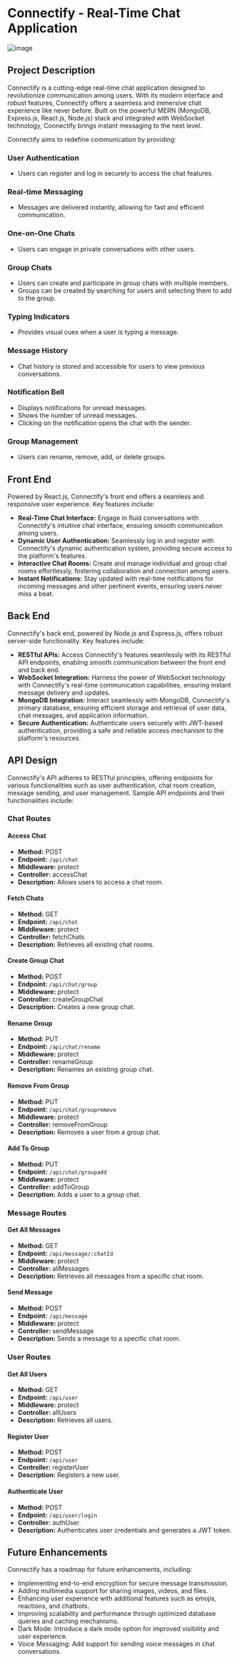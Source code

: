 # Connectify - Real-Time Chat Application

![image](https://github.com/ankitjangidx/Chatify/assets/100501722/f272936d-18b8-4c74-8584-18bb5227ca49)





## Project Description

Connectify is a cutting-edge real-time chat application designed to revolutionize communication among users. With its modern interface and robust features, Connectify offers a seamless and immersive chat experience like never before. Built on the powerful MERN (MongoDB, Express.js, React.js, Node.js) stack and integrated with WebSocket technology, Connectify brings instant messaging to the next level.

Connectify aims to redefine communication by providing:

### User Authentication
- Users can register and log in securely to access the chat features.

### Real-time Messaging
- Messages are delivered instantly, allowing for fast and efficient communication.

### One-on-One Chats
- Users can engage in private conversations with other users.

### Group Chats
- Users can create and participate in group chats with multiple members.
- Groups can be created by searching for users and selecting them to add to the group.

### Typing Indicators
- Provides visual cues when a user is typing a message.

### Message History
- Chat history is stored and accessible for users to view previous conversations.

### Notification Bell
- Displays notifications for unread messages.
- Shows the number of unread messages.
- Clicking on the notification opens the chat with the sender.

### Group Management
- Users can rename, remove, add, or delete groups.


## Front End

Powered by React.js, Connectify's front end offers a seamless and responsive user experience. Key features include:
- **Real-Time Chat Interface:** Engage in fluid conversations with Connectify's intuitive chat interface, ensuring smooth communication among users.
- **Dynamic User Authentication:** Seamlessly log in and register with Connectify's dynamic authentication system, providing secure access to the platform's features.
- **Interactive Chat Rooms:** Create and manage individual and group chat rooms effortlessly, fostering collaboration and connection among users.
- **Instant Notifications:** Stay updated with real-time notifications for incoming messages and other pertinent events, ensuring users never miss a beat.

## Back End

Connectify's back end, powered by Node.js and Express.js, offers robust server-side functionality. Key features include:
- **RESTful APIs:** Access Connectify's features seamlessly with its RESTful API endpoints, enabling smooth communication between the front end and back end.
- **WebSocket Integration:** Harness the power of WebSocket technology with Connectify's real-time communication capabilities, ensuring instant message delivery and updates.
- **MongoDB Integration:** Interact seamlessly with MongoDB, Connectify's primary database, ensuring efficient storage and retrieval of user data, chat messages, and application information.
- **Secure Authentication:** Authenticate users securely with JWT-based authentication, providing a safe and reliable access mechanism to the platform's resources.



## API Design

Connectify's API adheres to RESTful principles, offering endpoints for various functionalities such as user authentication, chat room creation, message sending, and user management. Sample API endpoints and their functionalities include:


### Chat Routes

#### Access Chat
- **Method:** POST
- **Endpoint:** `/api/chat`
- **Middleware:** protect
- **Controller:** accessChat
- **Description:** Allows users to access a chat room.

#### Fetch Chats
- **Method:** GET
- **Endpoint:** `/api/chat`
- **Middleware:** protect
- **Controller:** fetchChats
- **Description:** Retrieves all existing chat rooms.

#### Create Group Chat
- **Method:** POST
- **Endpoint:** `/api/chat/group`
- **Middleware:** protect
- **Controller:** createGroupChat
- **Description:** Creates a new group chat.

#### Rename Group
- **Method:** PUT
- **Endpoint:** `/api/chat/rename`
- **Middleware:** protect
- **Controller:** renameGroup
- **Description:** Renames an existing group chat.

#### Remove From Group
- **Method:** PUT
- **Endpoint:** `/api/chat/groupremove`
- **Middleware:** protect
- **Controller:** removeFromGroup
- **Description:** Removes a user from a group chat.

#### Add To Group
- **Method:** PUT
- **Endpoint:** `/api/chat/groupadd`
- **Middleware:** protect
- **Controller:** addToGroup
- **Description:** Adds a user to a group chat.

### Message Routes

#### Get All Messages
- **Method:** GET
- **Endpoint:** `/api/message/:chatId`
- **Middleware:** protect
- **Controller:** allMessages
- **Description:** Retrieves all messages from a specific chat room.

#### Send Message
- **Method:** POST
- **Endpoint:** `/api/message`
- **Middleware:** protect
- **Controller:** sendMessage
- **Description:** Sends a message to a specific chat room.

### User Routes

#### Get All Users
- **Method:** GET
- **Endpoint:** `/api/user`
- **Middleware:** protect
- **Controller:** allUsers
- **Description:** Retrieves all users.

#### Register User
- **Method:** POST
- **Endpoint:** `/api/user`
- **Controller:** registerUser
- **Description:** Registers a new user.

#### Authenticate User
- **Method:** POST
- **Endpoint:** `/api/user/login`
- **Controller:** authUser
- **Description:** Authenticates user credentials and generates a JWT token.


## Future Enhancements

Connectify has a roadmap for future enhancements, including:
- Implementing end-to-end encryption for secure message transmission.
- Adding multimedia support for sharing images, videos, and files.
- Enhancing user experience with additional features such as emojis, reactions, and chatbots.
- Improving scalability and performance through optimized database queries and caching mechanisms.
- Dark Mode: Introduce a dark mode option for improved visibility and user experience.
- Voice Messaging: Add support for sending voice messages in chat conversations.
